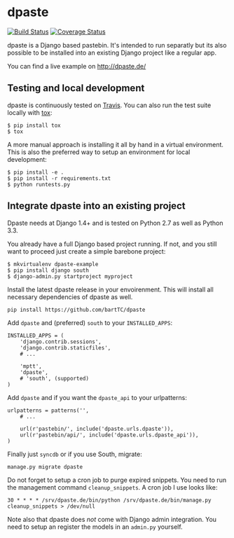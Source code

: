 dpaste
======

[![Build Status](https://travis-ci.org/bartTC/dpaste.png?branch=master)](https://travis-ci.org/bartTC/dpaste)
[![Coverage Status](https://coveralls.io/repos/bartTC/dpaste/badge.png?branch=master)](https://coveralls.io/r/bartTC/dpaste?branch=master)

dpaste is a Django based pastebin. It's intended to run separatly but its also
possible to be installed into an existing Django project like a regular app.

You can find a live example on http://dpaste.de/

Testing and local development
-----------------------------

dpaste is continuously tested on [Travis][travis]. You can also run the test
suite locally with [tox][tox]:

    $ pip install tox
    $ tox

A more manual approach is installing it all by hand in a virtual environment.
This is also the preferred way to setup an environment for local development:

    $ pip install -e .
    $ pip install -r requirements.txt
    $ python runtests.py

[travis]: https://travis-ci.org/bartTC/dpaste
[tox]: http://tox.readthedocs.org/en/latest/

Integrate dpaste into an existing project
-----------------------------------------

Dpaste needs at Django 1.4+ and is tested on Python 2.7 as well as Python 3.3.

You already have a full Django based project running. If not, and you still
want to proceed just create a simple barebone project:

    $ mkvirtualenv dpaste-example
    $ pip install django south
    $ django-admin.py startproject myproject

Install the latest dpaste release in your envoirenment. This will install all
necessary dependencies of dpaste as well.

    pip install https://github.com/bartTC/dpaste

Add `dpaste` and (preferred) `south` to your `INSTALLED_APPS`:

    INSTALLED_APPS = (
        'django.contrib.sessions',
        'django.contrib.staticfiles',
        # ...

        'mptt',
        'dpaste',
        # 'south', (supported)
    )

Add `dpaste` and if you want the `dpaste_api` to your urlpatterns:

    urlpatterns = patterns('',
        # ...

        url(r'pastebin/', include('dpaste.urls.dpaste')),
        url(r'pastebin/api/', include('dpaste.urls.dpaste_api')),
    )

Finally just `syncdb` or if you use South, migrate:

    manage.py migrate dpaste

Do not forget to setup a cron job to purge expired snippets. You need to
run the management command `cleanup_snippets`. A cron job I use looks like:

    30 * * * * /srv/dpaste.de/bin/python /srv/dpaste.de/bin/manage.py cleanup_snippets > /dev/null

Note also that dpaste does *not* come with Django admin integration. You need
to setup an register the models in an `admin.py` yourself.
